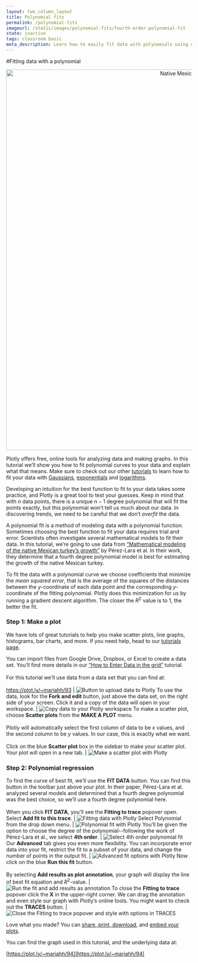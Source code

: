 ```yaml
---
layout: two_column_layout
title: Polynomial fits
permalink: /polynomial-fits
imageurl: /static/images/polynomial-fits/fourth-order-polynomial-fit
state: inactive
tags: classroom basic
meta_description: Learn how to easily fit data with polynomials using our free online regression calculator. Plotly is the best online tool for graphing and analyzing data.
---
```


#Fitting data with a polynomial

<div>
    <a href="https://plot.ly/~mariahh/94/" target="_blank" title="Native Mexican Turkey&#39;s Growth" style="display: block; text-align: center;"><img src="https://plot.ly/~mariahh/94.png" alt="Native Mexican Turkey&#39;s Growth" style="max-width: 100%;width: 1034px;"  width="1034" onerror="this.onerror=null;this.src='https://plot.ly/404.png';" /></a>
    <script data-plotly="mariahh:94" src="https://plot.ly/embed.js" async></script>
</div>

Plotly offers free, online tools for analyzing data and making graphs. In this tutorial we’ll show you how to fit polynomial curves to your data and explain what that means. Make sure to check out our other [tutorials](/tutorials) to learn how to fit your data with [Gaussians](/gaussian-fits), [exponentials](/exponential-fits) and [logarithms](/logarithmic-fits).

Developing an intuition for the best function to fit to your data takes some practice, and Plotly is a great tool to test your guesses. Keep in mind that with $n$ data points, there is a unique $n - 1$ degree polynomial that will fit the points exactly, but this polynomial won’t tell us much about our data. In discovering trends, we need to be careful that we don’t *overfit* the data.

A polynomial fit is a method of modeling data with a polynomial function. Sometimes choosing the best function to fit your data requires trial and error. Scientists often investigate several mathematical models to fit their data. In this tutorial, we’re going to use data from [“Mathematical modeling of the native Mexican turkey’s growth”](http://dx.doi.org/10.4236/ojas.2013.34045) by Pérez-Lara et al. In their work, they determine that a fourth degree polynomial model is best for estimating the growth of the native Mexican turkey.

To fit the data with a polynomial curve we choose coefficients that minimize the *mean squared error*, that is the average of the squares of the distances between the $y$-coordinate of each data point and the corresponding $y$-coordinate of the fitting polynomial. Plotly does this minimization for us by running a gradient descent algorithm. The closer the $R^2$ value is to 1, the better the fit.

### **Step 1:** Make a plot

We have lots of great tutorials to help you make scatter plots, line graphs, histograms, bar charts, and more. If you need help, head to our [tutorials page](/tutorials). 

You can import files from Google Drive, Dropbox, or Excel to create a data set. You’ll find more details in our [“How to Enter Data in the grid”](/add-data-to-the-plotly-grid) tutorial.<br><br>For this tutorial we’ll use data from a data set that you can find at:<br><br>https://plot.ly/~mariahh/93 | ![Button to upload data to Plotly](/static/images/polynomial-fits/button-to-upload-data-to-plotly.png)
To use the data, look for the **Fork and edit** button, just above the data set, on the right side of your screen. Click it and a copy of the data will open in your workspace. | ![Copy data to your Plotly workspace](/static/images/polynomial-fits/copy-data-to-your-plotly-workspace.png)
To make a scatter plot, choose **Scatter plots** from the **MAKE A PLOT** menu.<br><br>Plotly will automatically select the first column of data to be $x$ values, and the second column to be $y$ values. In our case, this is exactly what we want.<br><br>Click on the blue **Scatter plot** box in the sidebar to make your scatter plot. Your plot will open in a new tab. | ![Make a scatter plot with Plotly](/static/images/polynomial-fits/make-a-scatter-plot-with-plotly.png)

### **Step 2:** Polynomial regression

To find the curve of best fit, we’ll use the **FIT DATA** button. You can find this button in the toolbar just above your plot. In their paper, Pérez-Lara et al. analyzed several models and determined that a fourth degree polynomial was the best choice, so we’ll use a fourth degree polynomial here.<br><br>When you click **FIT DATA**, you’ll see the **Fitting to trace** popover open. Select **Add fit to this trace**. | ![Fitting data with Plotly](/static/images/polynomial-fits/fitting-data-with-plotly.png)
Select Polynomial from the drop down menu. | ![Polynomial fit with Plotly](/static/images/polynomial-fits/select-polynomial-fit.png)
You’ll be given the option to choose the degree of the polynomial--following the work of Pérez-Lara et al., we select **4th order**. | ![Select 4th order polynomial fit](/static/images/polynomial-fits/select-4th-order-polynomial-fit.png)
Our **Advanced** tab gives you even more flexibility. You can incorporate error data into your fit, restrict the fit to a subset of your data, and change the number of points in the output fit. | ![Advanced fit options with Plotly](/static/images/polynomial-fits/advanced-fit-options-tab-with-plot.png)
Now click on the blue **Run this fit** button.<br><br>By selecting **Add results as plot annotation**, your graph will display the line of best fit equation and $R^2$-value. | ![Run the fit and add results as annotation](/static/images/polynomial-fits/run-the-fit-and-add-results-as-annotation.png)
To close the **Fitting to trace** popover click the **X** in the upper-right corner. We can drag the annotation and even style our graph with Plotly’s online tools. You might want to check out the **TRACES** button. | ![Close the Fitting to trace popover and style with options in TRACES](/static/images/polynomial-fits/close-the-fitting-to-trace-popover-and-style-with-options-in-traces.png)

Love what you made? You can [share, print, download](how-to-share-and-print-plotly-graphs/), and [embed your plots](how-to-embed-plotly-graphs-in-websites/). 

You can find the graph used in this tutorial, and the underlying data at:

[https://plot.ly/~mariahh/94](https://plot.ly/~mariahh/94)
